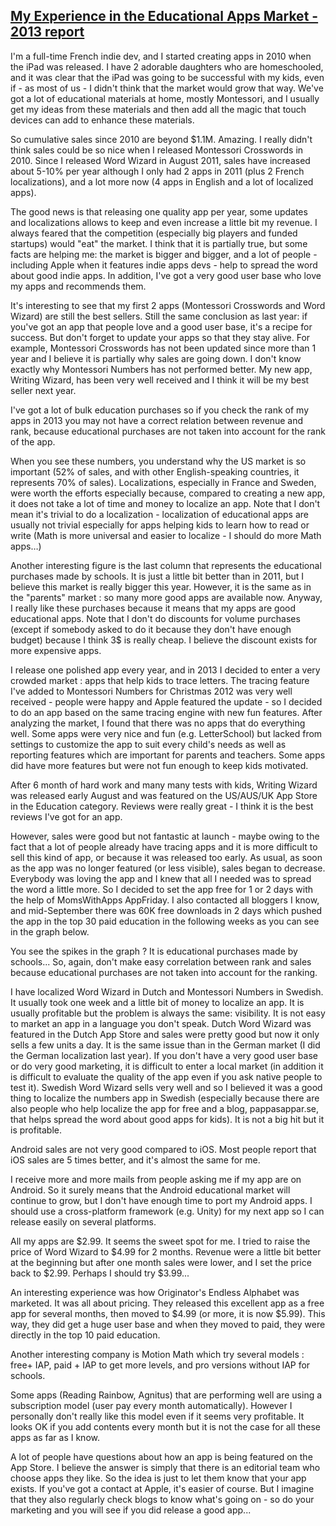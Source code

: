 ## [My Experience in the Educational Apps Market - 2013 report](http://blog.lescapadou.com/2013/12/my-experience-in-education-apps-market.html?hn)

I'm a full-time French indie dev, and I started creating apps in 2010 when the iPad was released. I have 2 adorable daughters who are homeschooled, and it was clear that the iPad was going to be successful with my kids, even if - as most of us - I didn't think that the market would grow that way. We've got a lot of educational materials at home, mostly Montessori, and I usually get my ideas from these materials and then add all the magic that touch devices can add to enhance these materials. 

So cumulative sales since 2010 are beyond $1.1M. Amazing. I really didn't think sales could be so nice when I released Montessori Crosswords in 2010. Since I released Word Wizard in August 2011, sales have increased about 5-10% per year although I only had 2 apps in 2011 (plus 2 French localizations), and a lot more now (4 apps in English and a lot of localized apps).

The good news is that releasing one quality app per year, some updates and localizations allows to keep and even increase a little bit my revenue. I always feared that the competition (especially big players and funded startups) would "eat" the market. I think that it is partially true, but some facts are helping me: the market is bigger and bigger, and a lot of people - including Apple when it features indie apps devs - help to spread the word about good indie apps. In addition, I've got a very good user base who love my apps and recommends them.

It's interesting to see that my first 2 apps (Montessori Crosswords and Word Wizard) are still the best sellers. Still the same conclusion as last year: if you've got an app that people love and a good user base, it's a recipe for success. But don't forget to update your apps so that they stay alive. For example, Montessori Crosswords has not been updated since more than 1 year and I believe it is partially why sales are going down. I don't know exactly why Montessori Numbers has not performed better. My new app, Writing Wizard, has been very well received and I think it will be my best seller next year. 

I've got a lot of bulk education purchases  so if you check the rank of my apps in 2013 you may not have a correct relation between revenue and rank, because educational purchases are not taken into account for the rank of the app. 

When you see these numbers, you understand why the US market is so important (52% of sales, and with other English-speaking  countries, it represents 70% of sales). Localizations, especially in France and Sweden, were worth the efforts especially because, compared to creating a new app, it does not take a lot of time and money to localize an app. Note that I don't mean it's trivial to do a localization - localization of educational apps are usually not trivial especially for apps helping kids to learn how to read or write (Math is more universal and easier to localize - I should do more Math apps…) 

Another interesting figure is the last column that represents the educational purchases made by schools. It is just a little bit better than in 2011, but I believe this market is really bigger this year. However, it is the same as in the "parents" market : so many more good apps are available now. Anyway, I really like these purchases because it means that my apps are good educational apps. Note that I don't do discounts for volume purchases (except if somebody asked to do it because they don't have enough budget) because I think 3$ is really cheap. I believe the discount exists for more expensive apps.

I release one polished app every year, and in 2013 I decided to enter a very crowded market : apps that help kids to trace letters. The tracing feature I've added to Montessori Numbers for Christmas 2012 was very well received - people were happy and Apple featured the update - so I decided to do an app based on the same tracing engine with new fun features. After analyzing the market, I found that there was no apps that do everything well. Some apps were very nice and fun (e.g. LetterSchool) but lacked from settings to customize the app to suit every child's needs  as well as reporting features which are important for parents and teachers. Some apps did have more features but were not fun enough to keep kids motivated.

After 6 month of hard work and many many tests with kids, Writing Wizard was released early August and was featured on the US/AUS/UK App Store in the Education category. Reviews were really great - I think it is the best reviews I've got for an app. 

However, sales were good but not fantastic at launch - maybe owing to the fact that a lot of people already have tracing apps and it is more difficult to sell this kind of app, or because it was released too early. As usual, as soon as the app was no longer featured (or less visible), sales began to decrease. Everybody was loving the app and I knew that all I needed was to spread the word a little more. So I decided to set the app free for 1 or 2 days with the help of MomsWithApps AppFriday. I also contacted all bloggers I know, and mid-September  there was 60K free downloads in 2 days which pushed the app in the top 30 paid education in the following weeks as you can see in the graph below.

You see the spikes in the graph ? It is educational purchases made by schools... So, again, don't make easy correlation between rank and sales because educational purchases are not taken into account for the ranking.

 I have localized Word Wizard in Dutch and Montessori Numbers in Swedish. It usually took one week and a little bit of money to localize an app. It is usually profitable but the problem is always the same: visibility. It is not easy to market an app in a language you don't speak. Dutch Word Wizard was featured in the Dutch App Store and sales were pretty good but now it only sells a few units a day. It is the same issue than in the German market (I did the German localization last year). If you don't have a very good user base or do very good marketing, it is difficult to enter a local market (in addition it is difficult to evaluate the quality of the app even if you ask native people to test it). Swedish Word Wizard sells very well and so I believed it was a good thing to localize the numbers app in Swedish (especially because there are also people who help localize the app for free and a blog, pappasappar.se, that helps spread the word about good apps for kids). It is not a big hit but it is profitable.

Android sales are not very good compared to iOS. Most people report that iOS sales are 5 times better, and it's almost the same for me. 

I receive more and more mails from people asking me if my app are on Android. So it surely means that the Android educational market will continue to grow, but I don't have enough time to port my Android apps. I should use a cross-platform framework (e.g. Unity) for my next app so I can release easily on several platforms.

All my apps are $2.99. It seems the sweet spot for me. I tried to raise the price of Word Wizard to $4.99 for 2 months. Revenue were a little bit better at the beginning but after one month sales were lower, and I set the price back to $2.99. Perhaps I should try $3.99...

An interesting experience was how Originator's Endless Alphabet was marketed. It was all about pricing. They released this excellent app as a free app for several months, then moved to $4.99 (or more, it is now $5.99). This way, they did get a huge user base and when they moved to paid, they were directly in the top 10 paid education. 

Another interesting company is Motion Math which try several models : free+ IAP, paid + IAP to get more levels, and pro versions without IAP for schools. 

Some apps (Reading Rainbow, Agnitus) that are performing well are using a subscription model (user pay every month automatically). However I personally don't really like this model even if it seems very profitable. It looks OK if you add contents every month but it is not the case for all these apps as far as I know. 

A lot of people have questions about how an app is being featured on the App Store. I believe the answer is simply that there is an editorial team who choose apps they like. So the idea is just to let them know that your app exists. If you've got a contact at Apple, it's easier of course. But I imagine that they also regularly check blogs to know what's going on - so do your marketing and you will see if you did release a good app...














